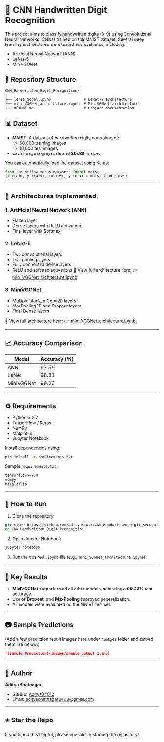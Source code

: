 # 🧠 CNN Handwritten Digit Recognition

This project aims to classify handwritten digits (0–9) using Convolutional Neural Networks (CNNs) trained on the MNIST dataset. Several deep learning architectures were tested and evaluated, including:

- Artificial Neural Network (ANN)
- LeNet-5
- MiniVGGNet

## 📁 Repository Structure

```
CNN_Handwritten_Digit_Recognition/
│
├── lenet_model.ipynb               # LeNet-5 architecture
├── mini_VGGNet_architecture.ipynb  # MiniVGGNet architecture
├── README.md                       # Project documentation
```

## 📊 Dataset

- **MNIST**: A dataset of handwritten digits consisting of:
  - 60,000 training images
  - 10,000 test images
- Each image is grayscale and **28x28** in size.

You can automatically load the dataset using Keras:

```python
from tensorflow.keras.datasets import mnist
(x_train, y_train), (x_test, y_test) = mnist.load_data()
```

---

## 🧪 Architectures Implemented

### 1. Artificial Neural Network (ANN)
- Flatten layer
- Dense layers with ReLU activation
- Final layer with Softmax

### 2. LeNet-5
- Two convolutional layers
- Two pooling layers
- Fully connected dense layers
- ReLU and softmax activations
📌 View full architecture here:
👉 [mini_VGGNet_architecture.ipynb](https://github.com/Aditya04012/CNN_Handwritten_Digit_Recognition/blob/main/LeNet_5_architecture.ipynb)

### 3. MiniVGGNet
- Multiple stacked Conv2D layers
- MaxPooling2D and Dropout layers
- Final Dense layers

📌 View full architecture here:
👉 [mini_VGGNet_architecture.ipynb](https://github.com/Aditya04012/CNN_Handwritten_Digit_Recognition/blob/main/mini_VGGNet_architecture.ipynb)

---

## 📈 Accuracy Comparison

| Model         | Accuracy (%) |
|---------------|--------------|
| ANN           | 97.59        |
| LeNet         | 98.81        |
| MiniVGGNet    | 99.23        |

---

## ⚙️ Requirements

- Python ≥ 3.7
- TensorFlow / Keras
- NumPy
- Matplotlib
- Jupyter Notebook

Install dependencies using:

```bash
pip install -r requirements.txt
```

Sample `requirements.txt`:

```txt
tensorflow>=2.0
numpy
matplotlib
```

---

## 🚀 How to Run

1. Clone the repository:

```bash
git clone https://github.com/Aditya04012/CNN_Handwritten_Digit_Recognition.git
cd CNN_Handwritten_Digit_Recognition
```

2. Open Jupyter Notebook:

```bash
jupyter notebook
```

3. Run the desired `.ipynb` file (e.g., `mini_VGGNet_architecture.ipynb`)

---

## 📌 Key Results

- **MiniVGGNet** outperformed all other models, achieving a **99.23%** test accuracy.
- Use of **Dropout**, and **MaxPooling** improved generalization.
- All models were evaluated on the MNIST test set.

---

## 📷 Sample Predictions

(Add a few prediction result images here under `/images` folder and embed them like below:)

```markdown
![Sample Prediction](images/sample_output_1.png)
```

---

## 🧠 Author

**Aditya Bhatnagar**

- GitHub: [Aditya04012](https://github.com/Aditya04012)
- Email: adityabhatnagar0403@gmail.com

---

## ⭐ Star the Repo

If you found this helpful, please consider ⭐ starring the repository!
